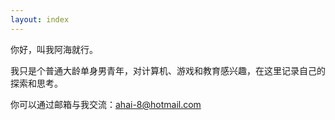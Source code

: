 ```yaml
---
layout: index
---
```


你好，叫我阿海就行。

我只是个普通大龄单身男青年，对计算机、游戏和教育感兴趣，在这里记录自己的探索和思考。

你可以通过邮箱与我交流：[ahai-8@hotmail.com](mailto:ahai-8@hotmail.com)

<!--小提示：按 Ctrl + F 可以在本页打开搜索（文章多了再启用本行）-->

